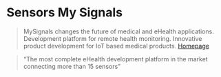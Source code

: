 # Sensors My Signals

> MySignals changes the future of medical and eHealth applications. Development platform for remote health monitoring. Innovative product development for IoT based medical products. [Homepage](http://www.my-signals.com/)

> “The most complete eHealth development platform in the market connecting more than 15 sensors”

